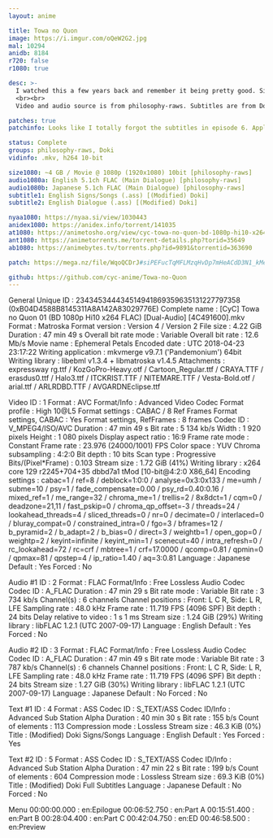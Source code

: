 ```yaml
---
layout: anime

title: Towa no Quon
image: https://i.imgur.com/oQeW2G2.jpg
mal: 10294
anidb: 8184
r720: false
r1080: true

desc: >-
  I watched this a few years back and remember it being pretty good. Since there doesn't seem to be any bloated releases yet, here goes.
  <br><br>
  Video and audio source is from philosophy-raws. Subtitles are from Doki, though I've made a few changes. I modified the ending karaoke and <s>obliterated comic sans</s> changed some fonts.

patches: true
patchinfo: Looks like I totally forgot the subtitles in episode 6. Apply the patch for the subs.

status: Complete
groups: philosophy-raws, Doki
vidinfo: .mkv, h264 10-bit

size1080: ~4 GB / Movie @ 1080p (1920x1080) 10bit [philosophy-raws]
audio1080a: English 5.1ch FLAC (Main Dialogue) [philosophy-raws]
audio1080b: Japanese 5.1ch FLAC (Main Dialogue) [philosophy-raws]
subtitle1: English Signs/Songs (.ass) [(Modified) Doki]
subtitle2: English Dialogue (.ass) [(Modified) Doki]

nyaa1080: https://nyaa.si/view/1030443
anidex1080: https://anidex.info/torrent/141035
at1080: https://animetosho.org/view/cyc-towa-no-quon-bd-1080p-hi10-x264.n1030443
ant1080: https://animetorrents.me/torrent-details.php?torid=35649
ab1080: https://animebytes.tv/torrents.php?id=9891&torrentid=363690

patch: https://mega.nz/file/WqoQCDrJ#siPEFucTqMFLMzqHvDp7mHeACdD3N1_kMe1N31sYVSE

github: https://github.com/cyc-anime/Towa-no-Quon
---
```

General
Unique ID                                : 234345344434514941869359635131227797358 (0xB04D4588B8145311A8A142A83029776E)
Complete name                            :  [CyC] Towa no Quon 01 (BD 1080p Hi10 x264 FLAC) [Dual-Audio] [4C491600].mkv
Format                                   : Matroska
Format version                           : Version 4 / Version 2
File size                                : 4.22 GiB
Duration                                 : 47 min 49 s
Overall bit rate mode                    : Variable
Overall bit rate                         : 12.6 Mb/s
Movie name                               : Ephemeral Petals
Encoded date                             : UTC 2018-04-23 23:17:22
Writing application                      : mkvmerge v9.7.1 ('Pandemonium') 64bit
Writing library                          : libebml v1.3.4 + libmatroska v1.4.5
Attachments                              : expressway rg.ttf / KozGoPro-Heavy.otf / Cartoon_Regular.ttf / CRAYA.TTF / erasdus0.ttf / Halo3.ttf / ITCKRIST.TTF / NITEMARE.TTF / Vesta-Bold.otf / arial.ttf / ARLRDBD.TTF / AVGARDNEclipse.ttf

Video
ID                                       : 1
Format                                   : AVC
Format/Info                              : Advanced Video Codec
Format profile                           : High 10@L5
Format settings                          : CABAC / 8 Ref Frames
Format settings, CABAC                   : Yes
Format settings, RefFrames               : 8 frames
Codec ID                                 : V_MPEG4/ISO/AVC
Duration                                 : 47 min 49 s
Bit rate                                 : 5 134 kb/s
Width                                    : 1 920 pixels
Height                                   : 1 080 pixels
Display aspect ratio                     : 16:9
Frame rate mode                          : Constant
Frame rate                               : 23.976 (24000/1001) FPS
Color space                              : YUV
Chroma subsampling                       : 4:2:0
Bit depth                                : 10 bits
Scan type                                : Progressive
Bits/(Pixel*Frame)                       : 0.103
Stream size                              : 1.72 GiB (41%)
Writing library                          : x264 core 129 r2245+704+35 dbbd7a1 tMod [10-bit@4:2:0 X86_64]
Encoding settings                        : cabac=1 / ref=8 / deblock=1:0:0 / analyse=0x3:0x133 / me=umh / subme=10 / psy=1 / fade_compensate=0.00 / psy_rd=0.40:0.16 / mixed_ref=1 / me_range=32 / chroma_me=1 / trellis=2 / 8x8dct=1 / cqm=0 / deadzone=21,11 / fast_pskip=0 / chroma_qp_offset=-3 / threads=24 / lookahead_threads=4 / sliced_threads=0 / nr=0 / decimate=0 / interlaced=0 / bluray_compat=0 / constrained_intra=0 / fgo=3 / bframes=12 / b_pyramid=2 / b_adapt=2 / b_bias=0 / direct=3 / weightb=1 / open_gop=0 / weightp=2 / keyint=infinite / keyint_min=1 / scenecut=40 / intra_refresh=0 / rc_lookahead=72 / rc=crf / mbtree=1 / crf=17.0000 / qcomp=0.81 / qpmin=0 / qpmax=81 / qpstep=4 / ip_ratio=1.40 / aq=3:0.81
Language                                 : Japanese
Default                                  : Yes
Forced                                   : No

Audio #1
ID                                       : 2
Format                                   : FLAC
Format/Info                              : Free Lossless Audio Codec
Codec ID                                 : A_FLAC
Duration                                 : 47 min 29 s
Bit rate mode                            : Variable
Bit rate                                 : 3 734 kb/s
Channel(s)                               : 6 channels
Channel positions                        : Front: L C R, Side: L R, LFE
Sampling rate                            : 48.0 kHz
Frame rate                               : 11.719 FPS (4096 SPF)
Bit depth                                : 24 bits
Delay relative to video                  : 1 s 1 ms
Stream size                              : 1.24 GiB (29%)
Writing library                          : libFLAC 1.2.1 (UTC 2007-09-17)
Language                                 : English
Default                                  : Yes
Forced                                   : No

Audio #2
ID                                       : 3
Format                                   : FLAC
Format/Info                              : Free Lossless Audio Codec
Codec ID                                 : A_FLAC
Duration                                 : 47 min 49 s
Bit rate mode                            : Variable
Bit rate                                 : 3 787 kb/s
Channel(s)                               : 6 channels
Channel positions                        : Front: L C R, Side: L R, LFE
Sampling rate                            : 48.0 kHz
Frame rate                               : 11.719 FPS (4096 SPF)
Bit depth                                : 24 bits
Stream size                              : 1.27 GiB (30%)
Writing library                          : libFLAC 1.2.1 (UTC 2007-09-17)
Language                                 : Japanese
Default                                  : No
Forced                                   : No

Text #1
ID                                       : 4
Format                                   : ASS
Codec ID                                 : S_TEXT/ASS
Codec ID/Info                            : Advanced Sub Station Alpha
Duration                                 : 40 min 30 s
Bit rate                                 : 155 b/s
Count of elements                        : 113
Compression mode                         : Lossless
Stream size                              : 46.3 KiB (0%)
Title                                    : (Modified) Doki Signs/Songs
Language                                 : English
Default                                  : Yes
Forced                                   : Yes

Text #2
ID                                       : 5
Format                                   : ASS
Codec ID                                 : S_TEXT/ASS
Codec ID/Info                            : Advanced Sub Station Alpha
Duration                                 : 47 min 22 s
Bit rate                                 : 199 b/s
Count of elements                        : 604
Compression mode                         : Lossless
Stream size                              : 69.3 KiB (0%)
Title                                    : (Modified) Doki Full Subtitles
Language                                 : Japanese
Default                                  : No
Forced                                   : No

Menu
00:00:00.000                             : en:Epilogue
00:06:52.750                             : en:Part A
00:15:51.400                             : en:Part B
00:28:04.400                             : en:Part C
00:42:04.750                             : en:ED
00:46:58.500                             : en:Preview